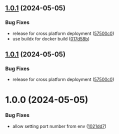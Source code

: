 ## [1.0.1](https://github.com/eliotstocker/cast-server/compare/v1.0.0...v1.0.1) (2024-05-05)


### Bug Fixes

* release for cross platform deployment ([57500c0](https://github.com/eliotstocker/cast-server/commit/57500c017091a2b78a8c26e1245e5956258eb1e5))
* use buildx for docker build ([017d58b](https://github.com/eliotstocker/cast-server/commit/017d58bd91111349f801b9ab1929866b7f7b9614))

## [1.0.1](https://github.com/eliotstocker/cast-server/compare/v1.0.0...v1.0.1) (2024-05-05)


### Bug Fixes

* release for cross platform deployment ([57500c0](https://github.com/eliotstocker/cast-server/commit/57500c017091a2b78a8c26e1245e5956258eb1e5))

# 1.0.0 (2024-05-05)


### Bug Fixes

* allow setting port number from env ([1021dd7](https://github.com/eliotstocker/cast-server/commit/1021dd7d08de973fb32735f338bbade5532417a5))
